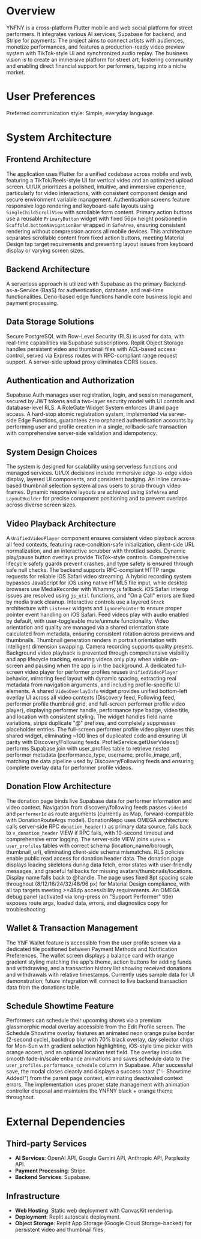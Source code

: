 # Overview
YNFNY is a cross-platform Flutter mobile and web social platform for street performers. It integrates various AI services, Supabase for backend, and Stripe for payments. The project aims to connect artists with audiences, monetize performances, and features a production-ready video preview system with TikTok-style UI and synchronized audio replay. The business vision is to create an immersive platform for street art, fostering community and enabling direct financial support for performers, tapping into a niche market.

# User Preferences
Preferred communication style: Simple, everyday language.

# System Architecture

## Frontend Architecture
The application uses Flutter for a unified codebase across mobile and web, featuring a TikTok/Reels-style UI for vertical video and an optimized upload screen. UI/UX prioritizes a polished, intuitive, and immersive experience, particularly for video interactions, with consistent component design and secure environment variable management. Authentication screens feature responsive logo rendering and keyboard-safe layouts using `SingleChildScrollView` with scrollable form content. Primary action buttons use a reusable `PrimaryButton` widget with fixed 56px height positioned in `Scaffold.bottomNavigationBar` wrapped in `SafeArea`, ensuring consistent rendering without compression across all mobile devices. This architecture separates scrollable content from fixed action buttons, meeting Material Design tap target requirements and preventing layout issues from keyboard display or varying screen sizes.

## Backend Architecture
A serverless approach is utilized with Supabase as the primary Backend-as-a-Service (BaaS) for authentication, database, and real-time functionalities. Deno-based edge functions handle core business logic and payment processing.

## Data Storage Solutions
Secure PostgreSQL with Row-Level Security (RLS) is used for data, with real-time capabilities via Supabase subscriptions. Replit Object Storage handles persistent video and thumbnail files with ACL-based access control, served via Express routes with RFC-compliant range request support. A server-side upload proxy eliminates CORS issues.

## Authentication and Authorization
Supabase Auth manages user registration, login, and session management, secured by JWT tokens and a two-layer security model with UI controls and database-level RLS. A RoleGate Widget System enforces UI and page access. A hard-stop atomic registration system, implemented via server-side Edge Functions, guarantees zero orphaned authentication accounts by performing user and profile creation in a single, rollback-safe transaction with comprehensive server-side validation and idempotency.

## System Design Choices
The system is designed for scalability using serverless functions and managed services. UI/UX decisions include immersive edge-to-edge video display, layered UI components, and consistent badging. An inline canvas-based thumbnail selection system allows users to scrub through video frames. Dynamic responsive layouts are achieved using `SafeArea` and `LayoutBuilder` for precise component positioning and to prevent overlaps across diverse screen sizes.

## Video Playback Architecture
A `UnifiedVideoPlayer` component ensures consistent video playback across all feed contexts, featuring race-condition-safe initialization, client-side URL normalization, and an interactive scrubber with throttled seeks. Dynamic play/pause button overlays provide TikTok-style controls. Comprehensive lifecycle safety guards prevent crashes, and type safety is ensured through safe null checks. The backend supports RFC-compliant HTTP range requests for reliable iOS Safari video streaming. A hybrid recording system bypasses JavaScript for iOS using native HTML5 file input, while desktop browsers use MediaRecorder with Whammy.js fallback. iOS Safari interop issues are resolved using `js_util` functions, and "On a Call" errors are fixed by media track cleanup. Interactive controls use a layered `Stack` architecture with `Listener` widgets and `IgnorePointer` to ensure proper pointer event handling on iOS Safari. Feed videos play with audio enabled by default, with user-toggleable mute/unmute functionality. Video orientation and quality are managed via a shared orientation state calculated from metadata, ensuring consistent rotation across previews and thumbnails. Thumbnail generation renders in portrait orientation with intelligent dimension swapping. Camera recording supports quality presets. Background video playback is prevented through comprehensive visibility and app lifecycle tracking, ensuring videos only play when visible on-screen and pausing when the app is in the background. A dedicated full-screen video player for performer profiles reuses `UnifiedVideoPlayer` behavior, mirroring feed layout with dynamic spacing, extracting real metadata from navigation arguments, and including profile-specific UI elements. A shared `VideoOverlayInfo` widget provides unified bottom-left overlay UI across all video contexts (Discovery feed, Following feed, performer profile thumbnail grid, and full-screen performer profile video player), displaying performer handle, performance type badge, video title, and location with consistent styling. The widget handles field name variations, strips duplicate "@" prefixes, and completely suppresses placeholder entries. The full-screen performer profile video player uses this shared widget, eliminating ~100 lines of duplicated code and ensuring UI parity with Discovery/Following feeds. ProfileService.getUserVideos() performs Supabase join with user_profiles table to retrieve nested performer metadata (performance_type, username, profile_image_url), matching the data pipeline used by Discovery/Following feeds and ensuring complete overlay data for performer profile videos.

## Donation Flow Architecture
The donation page binds live Supabase data for performer information and video context. Navigation from discovery/following feeds passes `videoId` and `performerId` as route arguments (currently as Map, forward-compatible with DonationRouteArgs model). DonationRepo uses OMEGA architecture: calls server-side RPC `donation_header()` as primary data source, falls back to `v_donation_header` VIEW if RPC fails, with 10-second timeout and comprehensive error logging. The server-side VIEW joins `videos` + `user_profiles` tables with correct schema (location_name/borough, thumbnail_url), eliminating client-side schema mismatches. RLS policies enable public read access for donation header data. The donation page displays loading skeletons during data fetch, error states with user-friendly messages, and graceful fallbacks for missing avatars/thumbnails/locations. Display name falls back to @handle. The page uses fixed 8pt spacing scale throughout (8/12/16/24/32/48/96 px) for Material Design compliance, with all tap targets meeting >=48dp accessibility requirements. An OMEGA debug panel (activated via long-press on "Support Performer" title) exposes route args, loaded data, errors, and diagnostics copy for troubleshooting.

## Wallet & Transaction Management
The YNF Wallet feature is accessible from the user profile screen via a dedicated tile positioned between Payment Methods and Notification Preferences. The wallet screen displays a balance card with orange gradient styling matching the app's theme, action buttons for adding funds and withdrawing, and a transaction history list showing received donations and withdrawals with relative timestamps. Currently uses sample data for UI demonstration; future integration will connect to live backend transaction data from the donations table.

## Schedule Showtime Feature
Performers can schedule their upcoming shows via a premium glassmorphic modal overlay accessible from the Edit Profile screen. The Schedule Showtime overlay features an animated neon orange pulse border (2-second cycle), backdrop blur with 70% black overlay, day selector chips for Mon-Sun with gradient selection highlighting, iOS-style time picker with orange accent, and an optional location text field. The overlay includes smooth fade-in/scale entrance animations and saves schedule data to the `user_profiles.performance_schedule` column in Supabase. After successful save, the modal closes cleanly and displays a success toast ("✨ Showtime Added!") from the parent page context, eliminating deactivated context errors. The implementation uses proper state management with animation controller disposal and maintains the YNFNY black + orange theme throughout.

# External Dependencies

## Third-party Services
- **AI Services**: OpenAI API, Google Gemini API, Anthropic API, Perplexity API.
- **Payment Processing**: Stripe.
- **Backend Services**: Supabase.

## Infrastructure
- **Web Hosting**: Static web deployment with CanvasKit rendering.
- **Deployment**: Replit autoscale deployment.
- **Object Storage**: Replit App Storage (Google Cloud Storage-backed) for persistent video and thumbnail files.